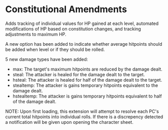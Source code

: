# Constitutional Amendments
Adds tracking of individual values for HP gained at each level, automated modifications of HP based on constitution changes, and tracking adjustments to maximum HP.

A new option has been added to indicate whether average hitpoints should be added when level or if they should be rolled.

5 new damage types have been added:
- max: The target's maximum hitpoints are reduced by the damage dealt.
- steal: The attacker is healed for the damage dealt to the target.
- hsteal: The attacker is healed for half of the damage dealt to the target.
- stealtemp: The attacker is gains temporary hitpoints equivalent to the damage dealt.
- hstealtemp: The attacker is gains temporary hitpoints equivalent to half of the damage dealt.

NOTE: Upon first loading, this extension will attempt to resolve each PC's current total hitpoints into individual rolls. If there is a discrepency detected a notification will be given upon opening the character sheet.
